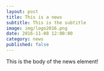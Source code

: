 ```yaml
---
layout: post
title: This is a news
subtitle: This is the subtitle
image: img/logo2016.png
date: 2016-11-08 12:00:00
category: news
published: false
---
```


This is the body of the news element! 